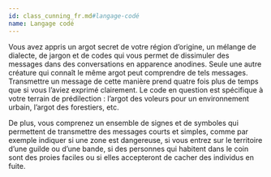 ```yaml
---
id: class_cunning_fr.md#langage-codé
name: Langage codé
---
```


Vous avez appris un argot secret de votre région d’origine, un mélange de dialecte, de jargon et de codes qui vous permet de dissimuler des messages dans des conversations en apparence anodines. Seule une autre créature qui connaît le même argot peut comprendre de tels messages. Transmettre un message de cette manière prend quatre fois plus de temps que si vous l’aviez exprimé clairement. Le code en question est spécifique à votre terrain de prédilection : l’argot des voleurs pour un environnement urbain, l’argot des forestiers, etc.

De plus, vous comprenez un ensemble de signes et de symboles qui permettent de transmettre des messages courts et simples, comme par exemple indiquer si une zone est dangereuse, si vous entrez sur le territoire d’une guilde ou d’une bande, si des personnes qui habitent dans le coin sont des proies faciles ou si elles accepteront de cacher des individus en fuite.

